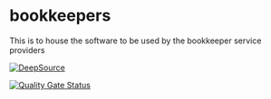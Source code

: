# bookkeepers

This is to house the software to be used by the bookkeeper service providers

[![DeepSource](https://deepsource.io/gh/LawrenceAddo/bookkeepers.svg/?label=active+issues&show_trend=true&token=sead7VhC_2orJtpqhhVAVzpu)](https://deepsource.io/gh/LawrenceAddo/bookkeepers/?ref=repository-badge)

[![Quality Gate Status](https://sonarcloud.io/api/project_badges/measure?project=LawrenceAddo_bookkeepers&metric=alert_status)](https://sonarcloud.io/summary/new_code?id=LawrenceAddo_bookkeepers)
